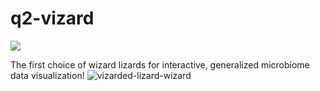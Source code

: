 # q2-vizard

![](https://github.com/qiime2/q2-vizard/workflows/ci-dev/badge.svg)

The first choice of wizard lizards for interactive, generalized microbiome data visualization!
![vizarded-lizard-wizard](https://github.com/qiime2/q2-vizard/assets/54517601/a18bc04c-535e-4342-85cb-ff27da6e69a0)

